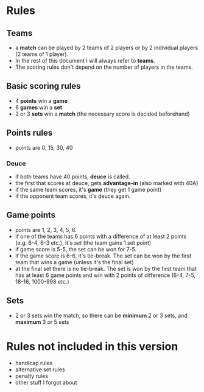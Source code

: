 # Rules
## Teams
* a **match** can be played by 2 teams of 2 players or by 2 individual players (2 teams of 1 player).
* In the rest of this document I will always refer to **teams**. 
* The scoring rules don't depend on the number of players in the teams.

## Basic scoring rules
* 4 **points** win a **game**
* 6 **games** win a **set**
* 2 or 3 **sets** win a **match** (the necessary score is decided beforehand)

## Points rules
* points are 0, 15, 30, 40

### Deuce
* if both teams have 40 points, **deuce** is called.
* the first that scores at deuce, gets **advantage-in** (also marked with 40A)
* if the same team scores, it's **game** (they get 1 game point)
* if the opponent team scores, it's deuce again.

## Game points
* points are 1, 2, 3, 4, 5, 6. 
* if one of the teams has 6 points with a difference of at least 2 points (e.g. 6-4, 6-3 etc.), it's *set* (the team gains 1 set point)
* if game score is 5-5, the set can be won for 7-5.
* if the game score is 6-6, it's tie-break. The set can be won by the first team that wins a game (unless it's the final set)
* at the final set there is no tie-break. The set is won by the first team that has at least 6 game points and win with 2 points of difference (6-4, 7-5, 18-16, 1000-998 etc.)

## Sets
* 2 or 3 sets win the match, so there can be **minimum** 2 or 3 sets, and **maximum** 3 or 5 sets

# Rules not included in this version
* handicap rules
* alternative set rules
* penalty rules
* other stuff I forgot about
